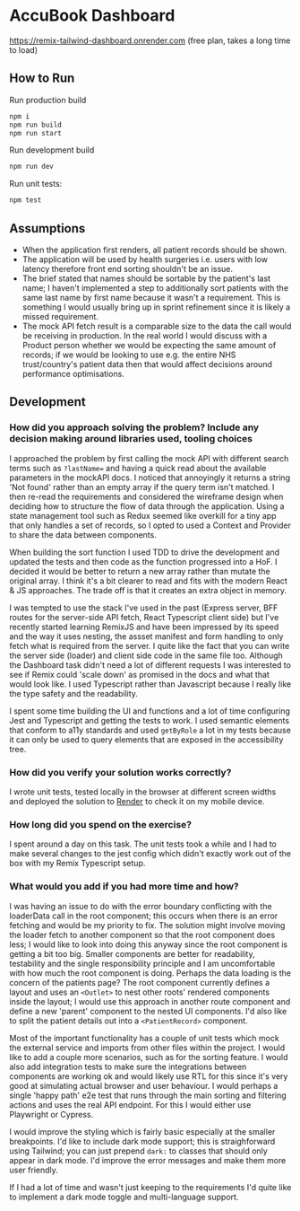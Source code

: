 # AccuBook Dashboard
https://remix-tailwind-dashboard.onrender.com (free plan, takes a long time to load)

## How to Run
Run production build
```sh
npm i
npm run build
npm run start 
```
Run development build
```sh
npm run dev
```
Run unit tests:
```sh
npm test
```

## Assumptions
- When the application first renders, all patient records should be shown.
- The application will be used by health surgeries i.e. users with low latency therefore front end sorting shouldn't be an issue.
- The brief stated that names should be sortable by the patient's last name; I haven't implemented a step to additionally sort patients with the same last name by first name because it wasn't a requirement. This is something I would usually bring up in sprint refinement since it is likely a missed requirement.
- The mock API fetch result is a comparable size to the data the call would be receiving in production. In the real world I would discuss with a Product person whether we would be expecting the same amount of records; if we would be looking to use e.g. the entire NHS trust/country's patient data then that would affect decisions around performance optimisations.

## Development

### How did you approach solving the problem? Include any decision making around libraries used, tooling choices

I approached the problem by first calling the mock API with different search terms such as `?lastName=` and having a quick read about the available parameters in the mockAPI docs. I noticed that annoyingly it returns a string 'Not found' rather than an empty array if the query term isn't matched. I then re-read the requirements and considered the wireframe design when deciding how to structure the flow of data through the application. Using a state management tool such as Redux seemed like overkill for a tiny app that only handles a set of records, so I opted to used a Context and Provider to share the data between components.

When building the sort function I used TDD to drive the development and updated the tests and then code as the function progressed into a HoF. I decided it would be better to return a new array rather than mutate the original array. I think it's a bit clearer to read and fits with the modern React & JS approaches. The trade off is that it creates an extra object in memory.  

I was tempted to use the stack I've used in the past (Express server, BFF routes for the server-side API fetch, React Typescript client side) but I've recently started learning RemixJS and have been impressed by its speed and the way it uses nesting, the assset manifest and form handling to only fetch what is required from the server. I quite like the fact that you can write the server side (loader) and client side code in the same file too. Although the Dashboard task didn't need a lot of different requests I was interested to see if Remix could 'scale down' as promised in the docs and what that would look like. I used Typescript rather than Javascript because I really like the type safety and the readability.

I spent some time building the UI and functions and a lot of time configuring Jest and Typescript and getting the tests to work. I used semantic elements that conform to a11y standards and used `getByRole` a lot in my tests because it can only be used to query elements that are exposed in the accessibility tree.

### How did you verify your solution works correctly?

I wrote unit tests, tested locally in the browser at different screen widths and deployed the solution to [Render](https://render.com/) to check it on my mobile device.

### How long did you spend on the exercise?

I spent around a day on this task. The unit tests took a while and I had to make several changes to the jest config which didn't exactly work out of the box with my Remix Typescript setup.

### What would you add if you had more time and how?

I was having an issue to do with the error boundary conflicting with the loaderData call in the root component; this occurs when there is an error fetching and would be my priority to fix. The solution might involve moving the loader fetch to another component so that the root component does less; I would like to look into doing this anyway since the root component is getting a bit too big. Smaller components are better for readability, testability and the single responsibility principle and I am uncomfortable with how much the root component is doing. Perhaps the data loading is the concern of the patients page? The root component currently defines a layout and uses an `<Outlet>` to nest other roots' rendered components inside the layout; I would use this approach in another route component and define a new 'parent' component to the nested UI components. I'd also like to split the patient details out into a `<PatientRecord>` component.

Most of the important functionality has a couple of unit tests which mock the external service and imports from other files within the project. I would like to add a couple more scenarios, such as for the sorting feature. I would also add integration tests to make sure the integrations between components are working ok and would likely use RTL for this since it's very good at simulating actual browser and user behaviour. I would perhaps a single 'happy path' e2e test that runs through the main sorting and filtering actions and uses the real API endpoint. For this I would either use Playwright or Cypress.

I would improve the styling which is fairly basic especially at the smaller breakpoints. I'd like to include dark mode support; this is straighforward using Tailwind; you can just prepend `dark:` to classes that should only appear in dark mode. I'd improve the error messages and make them more user friendly.

If I had a lot of time and wasn't just keeping to the requirements I'd quite like to implement a dark mode toggle and multi-language support. 

